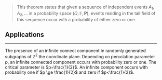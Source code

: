
>This theorem states that given a sequence of independent events $A_1,A_2,...$ in a probability space ($\Omega, \mathbb{F}, \textbf{P})$, events residing in the tail field of this sequence occur with a probability of either zero or one.

## Applications
____
The presence of an infinite connect component in randomly generated subgraphs of $\mathbb{Z}^2$ the coordinate plane. Depending on percolation parameter $p$, an infinite connected component occurs with probability zero or one. The critical parameter is $p=\frac{1}{2}$. An infinite component occurs with probability one if $p \ge \frac{1}{2}$ and zero if $p<\frac{1}{2}$. 